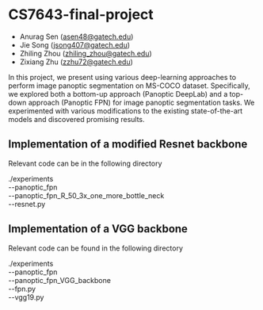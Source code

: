 # CS7643-final-project

- Anurag Sen (asen48@gatech.edu)
- Jie Song (jsong407@gatech.edu)
- Zhiling Zhou (zhiling_zhou@gatech.edu)
- Zixiang Zhu (zzhu72@gatech.edu)

In this project, we present using various deep-learning approaches to perform image panoptic segmentation on MS-COCO dataset. Specifically, we explored both a bottom-up approach (Panoptic DeepLab) and a top-down approach (Panoptic FPN) for image panoptic segmentation tasks. We experimented with various modifications to the existing state-of-the-art models and discovered promising results. 

## Implementation of a modified Resnet backbone 

Relevant code can be in the following directory  

  ./experiments  
  --panoptic_fpn    
    --panoptic_fpn_R_50_3x_one_more_bottle_neck  
      --resnet.py
    
## Implementation of a VGG backbone 

Relevant code can be found in the following directory  

  ./experiments  
  --panoptic_fpn  
    --panoptic_fpn_VGG_backbone  
      --fpn.py  
      --vgg19.py
